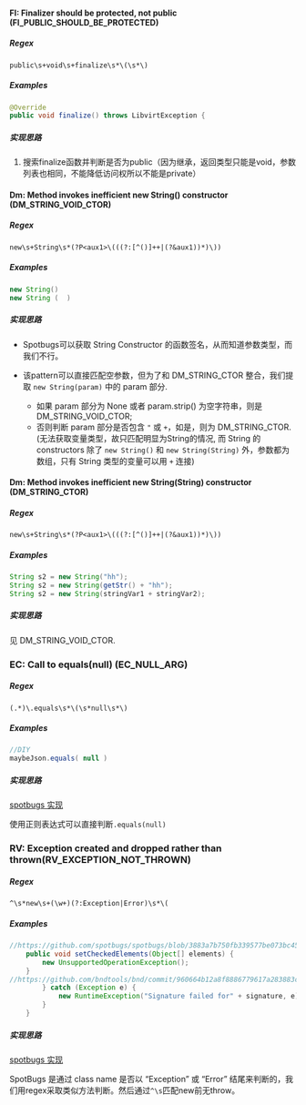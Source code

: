 #### FI: Finalizer should be protected, not public (FI_PUBLIC_SHOULD_BE_PROTECTED)

##### Regex

```regexp
public\s+void\s+finalize\s*\(\s*\) 
```

##### Examples

```java
@Override
public void finalize() throws LibvirtException {
```
##### 实现思路
1. 搜索finalize函数并判断是否为public（因为继承，返回类型只能是void，参数列表也相同，不能降低访问权所以不能是private）

#### Dm: Method invokes inefficient new String() constructor (DM_STRING_VOID_CTOR)
##### Regex
```regexp
new\s+String\s*(?P<aux1>\(((?:[^()]++|(?&aux1))*)\))
```
##### Examples
```java
new String()
new String (  )
```
##### 实现思路
- Spotbugs可以获取 String Constructor 的函数签名，从而知道参数类型，而我们不行。

- 该pattern可以直接匹配空参数，但为了和 DM_STRING_CTOR 整合，我们提取 `new String(param)` 中的 param 部分.
	- 如果 param 部分为 None 或者 param.strip() 为空字符串，则是 DM_STRING_VOID_CTOR;
	- 否则判断 param 部分是否包含 `"` 或 `+`，如是，则为 DM_STRING_CTOR. (无法获取变量类型，故只匹配明显为String的情况, 而 String 的 constructors 除了 `new String()` 和 `new String(String)` 外，参数都为数组，只有 String 类型的变量可以用 `+` 连接)

#### Dm: Method invokes inefficient new String(String) constructor (DM_STRING_CTOR)
##### Regex
```regexp
new\s+String\s*(?P<aux1>\(((?:[^()]++|(?&aux1))*)\))
```
##### Examples
```java
String s2 = new String("hh");
String s2 = new String(getStr() + "hh");
String s2 = new String(stringVar1 + stringVar2);
```
##### 实现思路
见 DM_STRING_VOID_CTOR.

### EC: Call to equals(null) (EC_NULL_ARG)

##### Regex

```regexp
(.*)\.equals\s*\(\s*null\s*\)
```

##### Examples

```java
//DIY
maybeJson.equals( null )
```

##### 实现思路

[spotbugs 实现](https://github.com/spotbugs/spotbugs/blob/07bf864b83083c467e29f1b2de58a2cf5aa5c0d6/spotbugs/src/main/java/edu/umd/cs/findbugs/detect/FindRefComparison.java#L1127)

使用正则表达式可以直接判断`.equals(null)`

### RV: Exception created and dropped rather than thrown(RV_EXCEPTION_NOT_THROWN)

##### Regex

```regexp
^\s*new\s+(\w+)(?:Exception|Error)\s*\(
```

##### Examples

```java
//https://github.com/spotbugs/spotbugs/blob/3883a7b750fb339577be073bc45e36b6f268777b/spotbugsTestCases/src/java/bugIdeas/Ideas_2011_11_02.java
    public void setCheckedElements(Object[] elements) {
        new UnsupportedOperationException();
    }
//https://github.com/bndtools/bnd/commit/960664b12a8f8886779617a283883cdc901cef5e
		} catch (Exception e) {
			new RuntimeException("Signature failed for" + signature, e);
		}
	}
```

##### 实现思路

[spotbugs 实现](https://github.com/spotbugs/spotbugs/blob/07bf864b83083c467e29f1b2de58a2cf5aa5c0d6/spotbugs/src/main/java/edu/umd/cs/findbugs/detect/MethodReturnCheck.java#L300)

SpotBugs 是通过 class name 是否以 “Exception” 或 “Error” 结尾来判断的，我们用regex采取类似方法判断。然后通过`^\s`匹配new前无throw。


